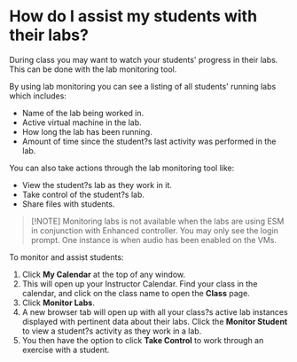 # How do I assist my students with their labs?

During class you may want to watch your students' progress in their labs. This can be done with the lab monitoring tool.

By using lab monitoring you can see a listing of all students' running labs which includes:

- Name of the lab being worked in.
- Active virtual machine in the lab.
- How long the lab has been running.
- Amount of time since the student?s last activity was performed in the lab.

You can also take actions through the lab monitoring tool like:

- View the student?s lab as they work in it.
- Take control of the student?s lab.
- Share files with students.

> [!NOTE] Monitoring labs is not available when the labs are using ESM in conjunction with Enhanced controller. You may only see the login prompt. One instance is when audio has been enabled on the VMs.

To monitor and assist students:
1. Click **My Calendar** at the top of any window. 
1. This will open up your Instructor Calendar. Find your class in the calendar, and click on the class name to open the **Class** page. 
1. Click **Monitor Labs**. 
1. A new browser tab will open up with all your class?s active lab instances displayed with pertinent data about their labs. Click the **Monitor Student** to view a student?s activity as they work in a lab. 
1. You then have the option to click **Take Control** to work through an exercise with a student.
